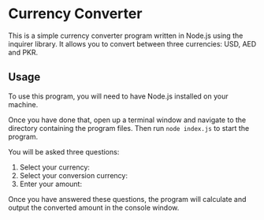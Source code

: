 # Currency Converter

This is a simple currency converter program written in Node.js using the inquirer library. It allows you to convert between three currencies: USD, AED and PKR.

## Usage

To use this program, you will need to have Node.js installed on your machine.

Once you have done that, open up a terminal window and navigate to the directory containing the program files. Then run `node index.js` to start the program.

You will be asked three questions:

1. Select your currency:
2. Select your conversion currency:
3. Enter your amount:

Once you have answered these questions, the program will calculate and output the converted amount in the console window.
